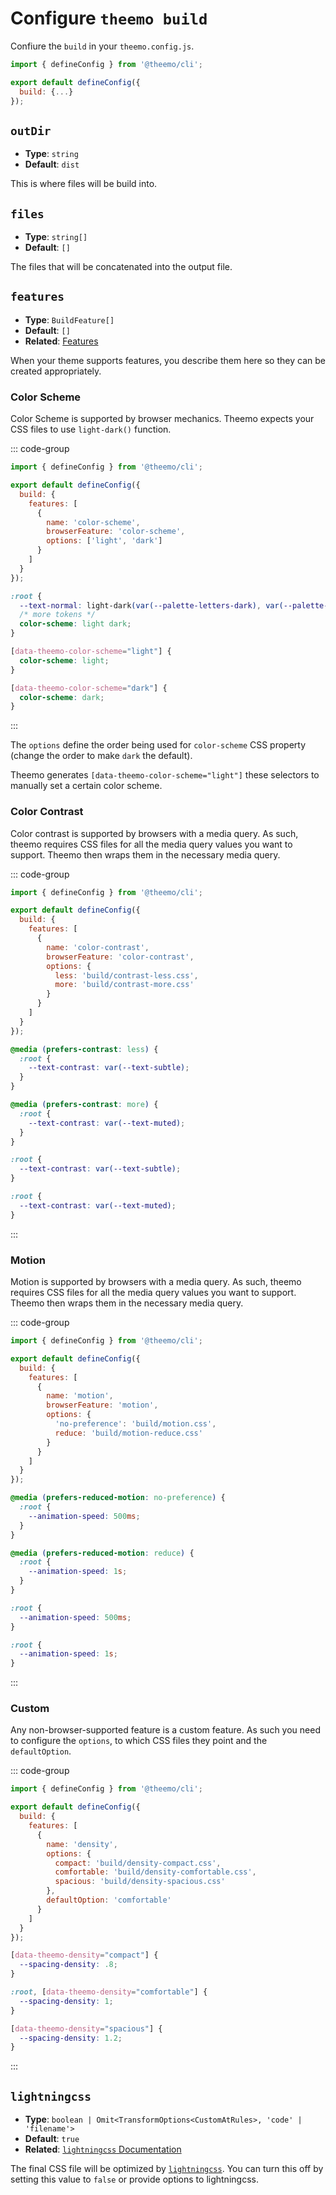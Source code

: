 # Configure `theemo build`

Confiure the `build` in your `theemo.config.js`.

```js [theemo.config.js]
import { defineConfig } from '@theemo/cli';

export default defineConfig({
  build: {...}
});
```

## `outDir`

- **Type**: `string`
- **Default**: `dist`

This is where files will be build into.

## `files`

- **Type**: `string[]`
- **Default**: `[]`

The files that will be concatenated into the output file.

## `features`

- **Type**: `BuildFeature[]`
- **Default**: `[]`
- **Related**: [Features](../../design-tokens/features.md)

When your theme supports features, you describe them here so they can be created
appropriately.

### Color Scheme

Color Scheme is supported by browser mechanics. Theemo expects your
CSS files to use `light-dark()` function.

::: code-group

```js [theemo.config.js]
import { defineConfig } from '@theemo/cli';

export default defineConfig({
  build: {
    features: [
      {
        name: 'color-scheme',
        browserFeature: 'color-scheme',
        options: ['light', 'dark']
      }
    ]
  }
});
```

```css [dist/theme.css]
:root {
  --text-normal: light-dark(var(--palette-letters-dark), var(--palette-letters-light));
  /* more tokens */
  color-scheme: light dark;
}

[data-theemo-color-scheme="light"] {
  color-scheme: light;
}

[data-theemo-color-scheme="dark"] {
  color-scheme: dark;
}
```

:::

The `options` define the order being used for `color-scheme` CSS property
(change the order to make `dark` the default).

Theemo generates `[data-theemo-color-scheme="light"]` these selectors to
manually set a certain color scheme.

### Color Contrast

Color contrast is supported by browsers with a media query. As such, theemo
requires CSS files for all the media query values you want to support. Theemo
then wraps them in the necessary media query.

::: code-group

```js [theemo.config.js]
import { defineConfig } from '@theemo/cli';

export default defineConfig({
  build: {
    features: [
      {
        name: 'color-contrast',
        browserFeature: 'color-contrast',
        options: {
          less: 'build/contrast-less.css',
          more: 'build/contrast-more.css'
        }
      }
    ]
  }
});
```

```css [dist/theme.css]
@media (prefers-contrast: less) {
  :root {
    --text-contrast: var(--text-subtle);
  }
}

@media (prefers-contrast: more) {
  :root {
    --text-contrast: var(--text-muted);
  }
}
```

```css [build/contrast-less.css]
:root {
  --text-contrast: var(--text-subtle);
}
```

```css [build/contrast-more.css]
:root {
  --text-contrast: var(--text-muted);
}
```

:::

### Motion

Motion is supported by browsers with a media query. As such, theemo
requires CSS files for all the media query values you want to support. Theemo
then wraps them in the necessary media query.

::: code-group

```js [theemo.config.js]
import { defineConfig } from '@theemo/cli';

export default defineConfig({
  build: {
    features: [
      {
        name: 'motion',
        browserFeature: 'motion',
        options: {
          'no-preference': 'build/motion.css',
          reduce: 'build/motion-reduce.css'
        }
      }
    ]
  }
});
```

```css [dist/theme.css]
@media (prefers-reduced-motion: no-preference) {
  :root {
    --animation-speed: 500ms;
  }
}

@media (prefers-reduced-motion: reduce) {
  :root {
    --animation-speed: 1s;
  }
}
```

```css [build/motion.css]
:root {
  --animation-speed: 500ms;
}
```

```css [build/motion-reduce.css]
:root {
  --animation-speed: 1s;
}
```

:::

### Custom

Any non-browser-supported feature is a custom feature. As such you need to
configure the `options`, to which CSS files they point and the `defaultOption`.

::: code-group

```js [theemo.config.js]
import { defineConfig } from '@theemo/cli';

export default defineConfig({
  build: {
    features: [
      {
        name: 'density',
        options: {
          compact: 'build/density-compact.css',
          comfortable: 'build/density-comfortable.css',
          spacious: 'build/density-spacious.css'
        },
        defaultOption: 'comfortable'
      }
    ]
  }
});
```

```css [dist/theme.css]
[data-theemo-density="compact"] {
  --spacing-density: .8;
}

:root, [data-theemo-density="comfortable"] {
  --spacing-density: 1;
}

[data-theemo-density="spacious"] {
  --spacing-density: 1.2;
}
```

:::

## `lightningcss`

- **Type**: `boolean | Omit<TransformOptions<CustomAtRules>, 'code' | 'filename'>`
- **Default**: `true`
- **Related**: [`lightningcss` Documentation](https://lightningcss.dev/docs.html)

The final CSS file will be optimized by [`lightningcss`](https://lightningcss.dev). You can turn this off by
setting this value to `false` or provide options to lightningcss.
